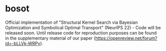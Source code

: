 # bosot
Official implementation of "Structural Kernel Search via Bayesian Optimization and Symbolical Optimal Transport" (NeurIPS 22) - Code will be released soon. Until release code for reproduction purposes can be found in the supplementary material of our paper (https://openreview.net/forum?id=-bLLVk-WRPy).
